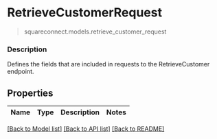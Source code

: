 # RetrieveCustomerRequest
> squareconnect.models.retrieve_customer_request

### Description

Defines the fields that are included in requests to the RetrieveCustomer endpoint.

## Properties
Name | Type | Description | Notes
------------ | ------------- | ------------- | -------------

[[Back to Model list]](../README.md#documentation-for-models) [[Back to API list]](../README.md#documentation-for-api-endpoints) [[Back to README]](../README.md)


